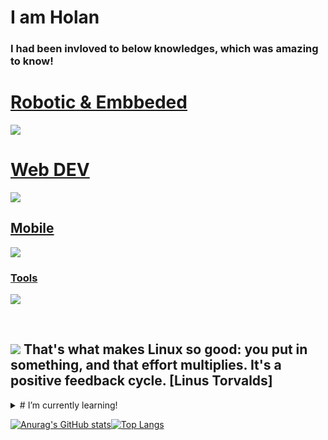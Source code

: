 # I am **Holan**
### I had been invloved to below knowledges, which was amazing to know!
<!--
**holan-3-x/holan-3-x** is a ✨ _special_ ✨ repository because its `README.md` (this file) appears on your GitHub profile.

Here are some ideas to get you started:

- 🔭 I’m currently working on ...
- 🌱 I’m currently learning ...
- 👯 I’m looking to collaborate on ...
- 🤔 I’m looking for help with ...
- 💬 Ask me about ...
- 📫 How to reach me: ...
- 😄 Pronouns: ...
- ⚡ Fun fact: ...
-->

<p align="center">
  <a href="#">
    <h1>Robotic & Embbeded</h1>
    <img src="https://skillicons.dev/icons?i=arduino,cpp,c,cmake,qt,raspberrypi,ros,py,rust" />
    <h1>Web DEV</h1>
    <img src="https://skillicons.dev/icons?i=js,html,css,cloudflare,firebase,laravel,nginx,nodejs,php,mysql" />
    <h2>Mobile</h2>
    <img src="https://skillicons.dev/icons?i=dart,flutter,firebase" />
    <h3>Tools</h3>
    <img src="https://skillicons.dev/icons?i=git,bash,androidstudio,selenium,unreal,vscode" />
  </a>
</p>
<br>


##  <img src="https://skillicons.dev/icons?i=linux" /> That's what makes Linux so good: you put in something, and that effort multiplies. It's a positive feedback cycle.  [Linus Torvalds]



<details>
<summary># I’m currently learning!</summary>
<br>
<p align="center">
  <a href="https://skillicons.dev">
    <img src="https://skillicons.dev/icons?i=kubernetes,docker,flask,gtk," />
  </a>
</p>
</details>


[![Anurag's GitHub stats](https://github-readme-stats.vercel.app/api?username=holan-3-x&theme=darcula&show_icons=true)](https://www.youtube.com/watch?v=dQw4w9WgXcQ)[![Top Langs](https://github-readme-stats.vercel.app/api/top-langs/?username=holan-3-x&layout=donut&theme=darcula)](https://www.youtube.com/watch?v=dQw4w9WgXcQ)


